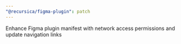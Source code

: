 ```yaml
---
"@recursica/figma-plugin": patch
---
```


Enhance Figma plugin manifest with network access permissions and update navigation links

